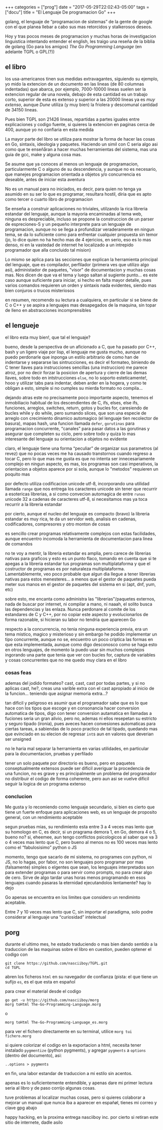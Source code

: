 +++
categories = ["prog"]
date = "2017-05-29T22:02:43-05:00"
tags = ["docu"]
title = "El Lenguaje De programacion Go"
+++

golang, el lenguaje de <q>programacion de sistemas</q> de la gente de google con
el que planea llebar a cabo sus mas retorcidos y stalkerosos deseos.

Hoy y tras pocos meses de programacion y muchas horas de investigacion
linguistica intentando entender el english, les traigo una reseña de la biblia
de golang (Go para los amigos) <em>The Go Programming Language</em> (en adelante
TGPL o GPL(?))

## el libro

los usa-americanos tinen sus medidas extravagantes, siguiendo su ejemplo, yo
mido la extencion de un documento en las lineas (de 80 columnas indentadas) que
abarca, por ejemplo, 7000-10000 lineas suelen ser la extencion regular de una
novela, debajo de esta cantidad es un trabajo corto, superior de esta es extenso
y superior a las 20000 lineas ya es <em>muy extenso</em>, aunque <em>Dune</em>
utiliza (y muy bien) la friolera y descomunal cantidad de 34150 lineas.

Pues bien TGPL son 21426 lineas, repartidas a partes iguales entre explicaciones
y codigo fuente, si quieres la extencion en paginas cerca de 400, aunque yo no
confiaria en esta medida

La mayor parte del libro se utiliza para mostrar la forma de hacer las cosas en
Go, sintaxis, ideologia y paquetes. Haciendo un simil con C seria algo asi como
que te enseñåran a hacer muchas herramientas del sistema, mas una guia de gcc,
make y alguna cosa mas.

Se asume que ya conoces al menos un lenguaje de programacion, particularmente C o
alguno de su descendencia, y aunque no es necesario, que manejes programacion
orientada a objetos y/o concurrencia es deseable, antes de iniciar esta aventura

No es un manual para no iniciados, es decir, para quien no tenga ya asumido en
su ser lo que es programar, resultara hostil, diria que es apto como tercer o
cuarto libro de programacion

Se enseña a construir aplicaciones no triviales, utilzando la rica libreria
estandar del lenguaje, aunque la mayoria encaminadas al tema web, ninguna es
despreciable, incluso se propone la construccion de un parser de espreciones-S y
un pequeño interprete para un lenguaje de programacion, aunque no se llega a
profundizar veraderamente en ningun tema, se da lo suficiente como para
enfrentar cualquier propuesta sin temor (jo, lo dice quien no ha hecho mas de 4
ejericios, en serio, eso es lo mas denso, ni en la vastedad de internet he
localizado a un intrepido programador que alla concluido tal mision)

Lo mismo se aplica para las secciones que explican la herramienta principal del
lenguaje, que es compilador, perfilador (primera ves que utilizo algo asi),
administador de paquetes, "visor" de documentacion y muchas cosas mas. Nos dicen
de que va el tema y luego saltan al sugiente punto... es este caso aunque
suficiente para iniciar, si hecho en falta mayor detalle, pues varios comandos
requieren un orden y sintaxis nada evidentes, siendo mas bien conjuros o trucos
misteriosos

en resumen, recomendo su lectura a cualquiera, en particular si se biene de C o
C++ y se aspira a lenguajes mas desapegados de la maquina, sin topar de lleno en
abstracciones incomprensibles

## el lengueje

el libro esta muy bien!, que tal el lenguaje?

bueno, desde la perspectiva de un aficionado a C, que ha pasado por C++, bash y
un ligero viaje por lisp, el lenguaje me gusta mucho, aunque no puedo perdonarle
que inponga un estilo arbitrario de como han de indentarse y separarse las
sintrucciones, es decir el formateo, biniendo de C tener llaves para
instrucciones sencillas (una instruccion) me parece atroz, por no decir forzar la
posicion de apertura y cierre de las demas llaves, sobre todo en intstrucciones
`else`, no lo soporto esteticamente!, hooo y utilizar tabs para indentar, deben
arder en la hogera, y como te obligan a esto, simple si no cumples su mierda
formato no compila...

dejando atras este no precisamente poco importante aspecto, tenemos el
inmobiliacio habitual de los descendientes de C, ifs, elses, else ifs,
funciones, arreglos, switches, return, gotos y bucles for, caresiendo de bucles
while y do while, pero sumando slices, que son una especie de arreglo con
crecimiento dinamico automagico (el lenguaje tien recolector de basura), mapas
hash, una funcion llamada `defer`, `gorutinas` para programacion concurrente,
<q>canales</q> para pasar datos a las gorutinas y asegurar que completen su
ciclo, pero sobre todo y quiza lo mas interesante del lenguaje su orientacion a
objetos no evidente

claro, el lenguaje tiene una forma <q>peculiar</q> de organizar sus parametros
(al revez) que no pocas veces me ha causado transtornos cuando regreso a tocar
C, pero lo que mas me gusta es que no intenta ser innecesariamente complejo en
ningun aspecto, es mas, los programas son casi imperativos, la orientacion a
objetos aparece por si sola, aunque lo "metodos" requieren un poquito mas

por defecto utiliza codificacion unicode utf-8, incorporando una utilidad
llamada `range` que nos entrega los caracteres unicode sin tener que recurrir a
esotericas librerias, a si como convecion automagica de entre `runas` unicode 32
a cadenas de caracteres utf-8, si necesitamos mas ya toca recurrir a la libreria
estandar

por cierto, aunque el nucleo del lenguaje es compacto (bravo) la libreria
estandar es muy rica, te da un servidor web, analisis en cadenas, codificadores,
compresores y otro monton de cosas

es sencillo crear programas relativamente complejos con estas facilidades,
aunque encuentro incomoda la herramienta de documentacion para linea de comandos

no te voy a mentir, la libreria estandar es amplia, pero carece de librerias
nativas para graficos y esto es un punto flaco, tomando en cuenta que si te
apegas a la libreria estandar tus programas son multiplataforma y que el
costructor de programas es por naturaleza multiplataforma. Lamentablemente, veo
poco probable que algun dia llegue a tener librerias nativas para estos
menesteres... a menos que el gestor de paquetes pueda meter sus manos en el
gestor de paquetes del sistema en si (apt, dnf, yum, etc)

sobre esto, me encanta como administra las "librerias"/paquetes externos, nada
de buscar por internet, ni compilar a mano, ni naaah, el solito busca las
dependencias y las enlaza. Nunca perdonare al comite de los estandares de C y
C++, por no copiar este aspecto y evolucionarlos de forma razonable, si hicieran
su labor no tendria que aparecen Go

respecto a la concurrencia, no tenia ninguna experiencia previa, era un tema
mistico, magico y misterioso y sin embargo he podido implementar un tipo
concurrente, aunque no se, encuentro un poco criptica las formas en que esta
implementada, aunque como digo desconosco como se haga esto en otros lenguajes,
de momento la puedo usar sin muchos complejos ingorando una parte que tenia que
ver con bucles for, captura de variables y cosas concurrentes que no me quedo
muy clara en el libro

### cosas feas

ademas del jodido formateo? cast, cast, cast por todas partes, y si no aplicas
cast, he?, creas una varible extra con el cast apropiado al inicio de la funcion...
teniendo que asignar memoria extra...?

tan dificil y peligroso es asumir que el programador sabe que es lo que hace con
los tipos que escoge y en consonancia hacer conversion automatica de tipos, digo
con tener conversion autamatica en llamadas a fuciones seria un gran alivio,
pero no, ademas ni ellos resepetan su estricto y seguro tipado (ironia), pues
aveces hacen convesiones automaticas para ciertas tareas, a sabiendas de lo poco
practico de tal tipado, quedando mas que evinciado en su elecion de regresar
`int`s aun en valores que deverian ser unsigned

no le haria mal separar la herramienta en varias utilidades, en particular para
la documentacion, pruebas y perfilado

tener un solo paquete por directorio es bueno, pero en paquetes conseptualmente
extensos puede ser dificil averiguar la procedencia de una funcion, no es grave
y es principalmente un problema del programador no distribuir el codigo de forma
coherente, pero aun asi se vuelve dificil seguir la logica de un programa extenso

### conclucion

Me gusta y lo recomiendo como lenguaje secundario, si bien es cierto que tiene
un fuerte enfoque para aplicaciones web, es un lenguaje de proposito general,
con un rendimiento aceptable

segun pruebas mias, su rendimiento esta entre 3 a 4 veces mas lento que su
homologo en C, es decir, si un pragrama demora 1, en Go, demora 4 o 5, bueno no?
si, eheemee, aun tengo conflictos psicologicos al saber que va 3 o 4 veces mas
lento que C, pero bueno al menos no es 100 veces mas lento como el
<q>fabulosisimo</q> python o JS

momento, tengo que sacarlo de mi sistema, no programes con python, ni JS, no lo
hagas, por fabor, no son lenguajes poro programar por mas (falsamente) simples o
elgentes que sean, los lenguajes interpretados son para extender programas o
para servir como prompts, no para crear algo de cero. Sirve de algo tardar unas
horas menos programando en esos lenguajes cuando pasaras la eternidad
ejecutandolos lentamente? hay lo dejo

Go apenas se encuentra en los limites que considero un rendiminto aceptable.

Entre 7 y 10 veces mas lento que C, sin importar el paradigma, solo podre
considerar al lenguaje una <q>curiosidad</q> intelectual

## porg

durante el ultimo mes, he estado traduciendo o mas bien dando sentido a la
traduccion de las maquinas sobre el libro en cuestion, pueden optener el codigo
con

    git clone https://github.com/nasciiboy/TGPL.git
    cd TGPL

abren los ficheros `html` en su navegador de confianza (pista: el que tiene un
sufijo `es`, es el que esta en español

para crear el material desde el codigo

    go get -u https://github.com/nasciiboy/morg
    morg toHtml The-Go-Programming-Language.morg

o

    morg toHtml The-Go-Programming-Language_es.morg

para ver el fichero directamente en su terminal, utilice `morg tui fichero.morg`

si quiere colorizar el codigo en la exportacion a html, necesita tener instalado
`pygmentize` (python pygments), y agregar `pygments` a `options` (dentro del
documento), asi:

    ..options > pygments


en fin, una labor estandar de traduccion a mi estilo sin acentos.

apenas es lo suficientemente entendible, y apenas dare mi primer lectura seria
al libro y de paso corrijo algunas cosas.

tuve problemas al localizar muchas cosas, pero si quieres colaborar a mejorar un
manual que nunca iba a aparecer en españøl, tienes mi correo y clave gpg abajo

happy hacking, en la proxima entrega nasciiboy inc. por cierto si retiran este
sitio de internete, dadle asilo
